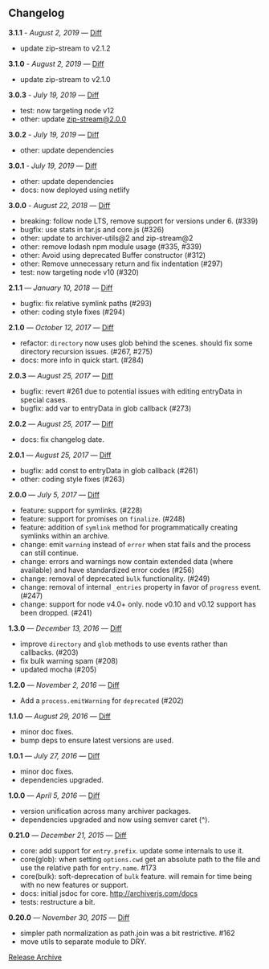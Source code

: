 Changelog
---------

**3.1.1** - <span class="small">*August 2, 2019*</span> — [Diff](https://github.com/archiverjs/node-archiver/compare/3.1.0...3.1.1)

-   update zip-stream to v2.1.2

**3.1.0** - <span class="small">*August 2, 2019*</span> — [Diff](https://github.com/archiverjs/node-archiver/compare/3.0.3...3.1.0)

-   update zip-stream to v2.1.0

**3.0.3** - <span class="small">*July 19, 2019*</span> — [Diff](https://github.com/archiverjs/node-archiver/compare/3.0.2...3.0.3)

-   test: now targeting node v12
-   other: update zip-stream@2.0.0

**3.0.2** - <span class="small">*July 19, 2019*</span> — [Diff](https://github.com/archiverjs/node-archiver/compare/3.0.1...3.0.2)

-   other: update dependencies

**3.0.1** - <span class="small">*July 19, 2019*</span> — [Diff](https://github.com/archiverjs/node-archiver/compare/3.0.0...3.0.1)

-   other: update dependencies
-   docs: now deployed using netlify

**3.0.0** - <span class="small">*August 22, 2018*</span> — [Diff](https://github.com/archiverjs/node-archiver/compare/2.1.1...3.0.0)

-   breaking: follow node LTS, remove support for versions under 6. (\#339)
-   bugfix: use stats in tar.js and core.js (\#326)
-   other: update to archiver-utils@2 and zip-stream@2
-   other: remove lodash npm module usage (\#335, \#339)
-   other: Avoid using deprecated Buffer constructor (\#312)
-   other: Remove unnecessary return and fix indentation (\#297)
-   test: now targeting node v10 (\#320)

**2.1.1** — <span class="small">*January 10, 2018*</span> — [Diff](https://github.com/archiverjs/node-archiver/compare/2.1.0...2.1.1)

-   bugfix: fix relative symlink paths (\#293)
-   other: coding style fixes (\#294)

**2.1.0** — <span class="small">*October 12, 2017*</span> — [Diff](https://github.com/archiverjs/node-archiver/compare/2.0.3...2.1.0)

-   refactor: `directory` now uses glob behind the scenes. should fix some directory recursion issues. (\#267, \#275)
-   docs: more info in quick start. (\#284)

**2.0.3** — <span class="small">*August 25, 2017*</span> — [Diff](https://github.com/archiverjs/node-archiver/compare/2.0.2...2.0.3)

-   bugfix: revert \#261 due to potential issues with editing entryData in special cases.
-   bugfix: add var to entryData in glob callback (\#273)

**2.0.2** — <span class="small">*August 25, 2017*</span> — [Diff](https://github.com/archiverjs/node-archiver/compare/2.0.1...2.0.2)

-   docs: fix changelog date.

**2.0.1** — <span class="small">*August 25, 2017*</span> — [Diff](https://github.com/archiverjs/node-archiver/compare/2.0.0...2.0.1)

-   bugfix: add const to entryData in glob callback (\#261)
-   other: coding style fixes (\#263)

**2.0.0** — <span class="small">*July 5, 2017*</span> — [Diff](https://github.com/archiverjs/node-archiver/compare/1.3.0...2.0.0)

-   feature: support for symlinks. (\#228)
-   feature: support for promises on `finalize`. (\#248)
-   feature: addition of `symlink` method for programmatically creating symlinks within an archive.
-   change: emit `warning` instead of `error` when stat fails and the process can still continue.
-   change: errors and warnings now contain extended data (where available) and have standardized error codes (\#256)
-   change: removal of deprecated `bulk` functionality. (\#249)
-   change: removal of internal `_entries` property in favor of `progress` event. (\#247)
-   change: support for node v4.0+ only. node v0.10 and v0.12 support has been dropped. (\#241)

**1.3.0** — <span class="small">*December 13, 2016*</span> — [Diff](https://github.com/archiverjs/node-archiver/compare/1.2.0...1.3.0)

-   improve `directory` and `glob` methods to use events rather than callbacks. (\#203)
-   fix bulk warning spam (\#208)
-   updated mocha (\#205)

**1.2.0** — <span class="small">*November 2, 2016*</span> — [Diff](https://github.com/archiverjs/node-archiver/compare/1.1.0...1.2.0)

-   Add a `process.emitWarning` for `deprecated` (\#202)

**1.1.0** — <span class="small">*August 29, 2016*</span> — [Diff](https://github.com/archiverjs/node-archiver/compare/1.0.1...1.1.0)

-   minor doc fixes.
-   bump deps to ensure latest versions are used.

**1.0.1** — <span class="small">*July 27, 2016*</span> — [Diff](https://github.com/archiverjs/node-archiver/compare/1.0.0...1.0.1)

-   minor doc fixes.
-   dependencies upgraded.

**1.0.0** — <span class="small">*April 5, 2016*</span> — [Diff](https://github.com/archiverjs/node-archiver/compare/0.21.0...1.0.0)

-   version unification across many archiver packages.
-   dependencies upgraded and now using semver caret (^).

**0.21.0** — <span class="small">*December 21, 2015*</span> — [Diff](https://github.com/archiverjs/node-archiver/compare/0.20.0...0.21.0)

-   core: add support for `entry.prefix`. update some internals to use it.
-   core(glob): when setting `options.cwd` get an absolute path to the file and use the relative path for `entry.name`. \#173
-   core(bulk): soft-deprecation of `bulk` feature. will remain for time being with no new features or support.
-   docs: initial jsdoc for core. http://archiverjs.com/docs
-   tests: restructure a bit.

**0.20.0** — <span class="small">*November 30, 2015*</span> — [Diff](https://github.com/archiverjs/node-archiver/compare/0.19.0...0.20.0)

-   simpler path normalization as path.join was a bit restrictive. \#162
-   move utils to separate module to DRY.

[Release Archive](https://github.com/archiverjs/node-archiver/releases)
